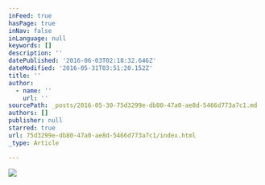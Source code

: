 ```yaml
---
inFeed: true
hasPage: true
inNav: false
inLanguage: null
keywords: []
description: ''
datePublished: '2016-06-03T02:18:32.646Z'
dateModified: '2016-05-31T03:51:20.152Z'
title: ''
author:
  - name: ''
    url: ''
sourcePath: _posts/2016-05-30-75d3299e-db80-47a0-ae8d-5466d773a7c1.md
authors: []
publisher: null
starred: true
url: 75d3299e-db80-47a0-ae8d-5466d773a7c1/index.html
_type: Article

---
```

![](https://s3-us-west-2.amazonaws.com/the-grid-img/p/d8f83121de0f2629c1e161bc5376355a3a30d6b9.jpg)